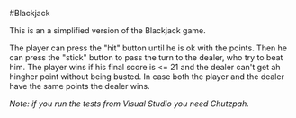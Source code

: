 #Blackjack

This is an a simplified version of the Blackjack game.

The player can press the "hit" button until he is ok with the points.
Then he can press the "stick" button to pass the turn to the dealer, who try to beat him.
The player wins if his final score is <= 21 and the dealer can't get ah hingher point without being busted.
In case both the player and the dealer have the same points the dealer wins.

*Note: if you run the tests from Visual Studio you need Chutzpah.*
